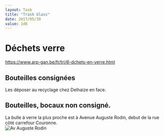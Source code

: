 ```yaml
---
layout: Task
title: "Trash Glass"
date: 2017/05/30
value: 1d6
---
```




# Déchets verre
https://www.arp-gan.be/fr/tri/6-dchets-en-verre.html  

## Bouteilles consignées
Les déposer au recyclage chez Delhaize en face.

## Bouteilles, bocaux non consigné.

La bulle à verre la plus proche est à Avenue Auguste Rodin, debut de la rue côté carrefour Couronne.  
![Av Auguste Rodin](https://cloud.githubusercontent.com/assets/12049360/26570298/02e683a0-4510-11e7-947d-929e67784bd5.jpg)
